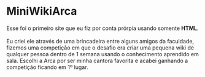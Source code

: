 # MiniWikiArca
Esse foi o primeiro site que eu fiz por conta prórpia usando somente **HTML**. <br><br>
Eu criei ele através de uma brincadeira entre alguns amigos da faculdade, fizemos uma competição em que o desafio era criar uma pequena wiki de qualquer pessoa dentro de 1 semana usando o conhecimento aprendido em sala. Escolhi a Arca por ser minha cantora favorita e acabei ganhando a competição ficando em 1º lugar.
